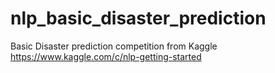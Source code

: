 # nlp_basic_disaster_prediction
Basic Disaster prediction competition from Kaggle
https://www.kaggle.com/c/nlp-getting-started
